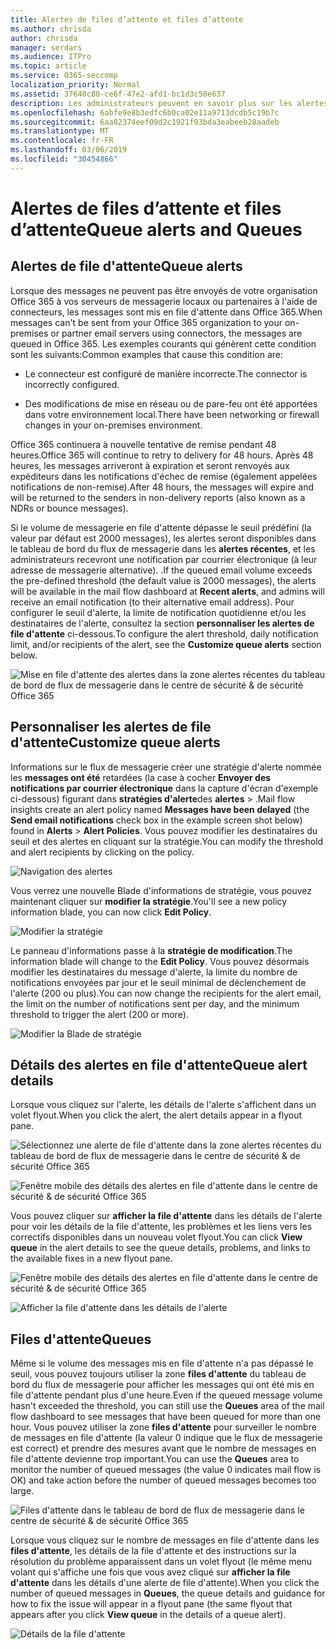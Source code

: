 ```yaml
---
title: Alertes de files d’attente et files d’attente
ms.author: chrisda
author: chrisda
manager: serdars
ms.audience: ITPro
ms.topic: article
ms.service: O365-seccomp
localization_priority: Normal
ms.assetid: 37640c80-ce6f-47e2-afd1-bc1d3c50e637
description: Les administrateurs peuvent en savoir plus sur les alertes de files d'attente et les files d'attente dans le tableau de bord de flux de messagerie dans le centre de sécurité & Office 365 Security.
ms.openlocfilehash: 6abfe9e8b3edfc6b0ca02e11a9713dcdb5c19b7c
ms.sourcegitcommit: 6aa82374eef09d2c1921f93bda3eabeeb28aadeb
ms.translationtype: MT
ms.contentlocale: fr-FR
ms.lasthandoff: 03/06/2019
ms.locfileid: "30454866"
---
```

# <a name="queue-alerts-and-queues"></a><span data-ttu-id="56bbd-103">Alertes de files d’attente et files d’attente</span><span class="sxs-lookup"><span data-stu-id="56bbd-103">Queue alerts and Queues</span></span>

## <a name="queue-alerts"></a><span data-ttu-id="56bbd-104">Alertes de file d'attente</span><span class="sxs-lookup"><span data-stu-id="56bbd-104">Queue alerts</span></span>

<span data-ttu-id="56bbd-105">Lorsque des messages ne peuvent pas être envoyés de votre organisation Office 365 à vos serveurs de messagerie locaux ou partenaires à l'aide de connecteurs, les messages sont mis en file d'attente dans Office 365.</span><span class="sxs-lookup"><span data-stu-id="56bbd-105">When messages can't be sent from your Office 365 organization to your on-premises or partner email servers using connectors, the messages are queued in Office 365.</span></span> <span data-ttu-id="56bbd-106">Les exemples courants qui génèrent cette condition sont les suivants:</span><span class="sxs-lookup"><span data-stu-id="56bbd-106">Common examples that cause this condition are:</span></span>

- <span data-ttu-id="56bbd-107">Le connecteur est configuré de manière incorrecte.</span><span class="sxs-lookup"><span data-stu-id="56bbd-107">The connector is incorrectly configured.</span></span>

- <span data-ttu-id="56bbd-108">Des modifications de mise en réseau ou de pare-feu ont été apportées dans votre environnement local.</span><span class="sxs-lookup"><span data-stu-id="56bbd-108">There have been networking or firewall changes in your on-premises environment.</span></span>

<span data-ttu-id="56bbd-109">Office 365 continuera à nouvelle tentative de remise pendant 48 heures.</span><span class="sxs-lookup"><span data-stu-id="56bbd-109">Office 365 will continue to retry to delivery for 48 hours.</span></span> <span data-ttu-id="56bbd-110">Après 48 heures, les messages arriveront à expiration et seront renvoyés aux expéditeurs dans les notifications d'échec de remise (également appelées notifications de non-remise).</span><span class="sxs-lookup"><span data-stu-id="56bbd-110">After 48 hours, the messages will expire and will be returned to the senders in non-delivery reports (also known as a NDRs or bounce messages).</span></span>

<span data-ttu-id="56bbd-111">Si le volume de messagerie en file d'attente dépasse le seuil prédéfini (la valeur par défaut est 2000 messages), les alertes seront disponibles dans le tableau de bord du flux de messagerie dans les **alertes récentes**, et les administrateurs recevront une notification par courrier électronique (à leur adresse de messagerie alternative). .</span><span class="sxs-lookup"><span data-stu-id="56bbd-111">If the queued email volume exceeds the pre-defined threshold (the default value is 2000 messages), the alerts will be available in the mail flow dashboard at **Recent alerts**, and admins will receive an email notification (to their alternative email address).</span></span> <span data-ttu-id="56bbd-112">Pour configurer le seuil d'alerte, la limite de notification quotidienne et/ou les destinataires de l'alerte, consultez la section **personnaliser les alertes de file d'attente** ci-dessous.</span><span class="sxs-lookup"><span data-stu-id="56bbd-112">To configure the alert threshold, daily notification limit, and/or recipients of the alert, see the **Customize queue alerts** section below.</span></span>

![Mise en file d'attente des alertes dans la zone alertes récentes du tableau de bord de flux de messagerie dans le centre de sécurité & de sécurité Office 365](media/5fc4a51c-6118-4270-960b-c6b176ef94ae.png)

## <a name="customize-queue-alerts"></a><span data-ttu-id="56bbd-114">Personnaliser les alertes de file d'attente</span><span class="sxs-lookup"><span data-stu-id="56bbd-114">Customize queue alerts</span></span>

<span data-ttu-id="56bbd-115">Informations sur le flux de messagerie créer une stratégie d'alerte nommée les **messages ont été** retardées (la case à cocher **Envoyer des notifications par courrier électronique** dans la capture d'écran d'exemple ci-dessous) figurant dans **stratégies d'alerte**des **alertes** \> .</span><span class="sxs-lookup"><span data-stu-id="56bbd-115">Mail flow insights create an alert policy named **Messages have been delayed** (the **Send email notifications** check box in the example screen shot below) found in **Alerts** \> **Alert Policies**.</span></span> <span data-ttu-id="56bbd-116">Vous pouvez modifier les destinataires du seuil et des alertes en cliquant sur la stratégie.</span><span class="sxs-lookup"><span data-stu-id="56bbd-116">You can modify the threshold and alert recipients by clicking on the policy.</span></span>

![Navigation des alertes](media/efb95976-9e0b-484e-a2fd-093c5bc7a40f.png)

<span data-ttu-id="56bbd-118">Vous verrez une nouvelle Blade d'informations de stratégie, vous pouvez maintenant cliquer sur **modifier la stratégie**.</span><span class="sxs-lookup"><span data-stu-id="56bbd-118">You'll see a new policy information blade, you can now click **Edit Policy**.</span></span>

![Modifier la stratégie ](media/ed2aceae-3ee2-4849-a17e-87915987a7dd.png)

<span data-ttu-id="56bbd-120">Le panneau d'informations passe à la **stratégie de modification**.</span><span class="sxs-lookup"><span data-stu-id="56bbd-120">The information blade will change to the **Edit Policy**.</span></span> <span data-ttu-id="56bbd-121">Vous pouvez désormais modifier les destinataires du message d'alerte, la limite du nombre de notifications envoyées par jour et le seuil minimal de déclenchement de l'alerte (200 ou plus).</span><span class="sxs-lookup"><span data-stu-id="56bbd-121">You can now change the recipients for the alert email, the limit on the number of notifications sent per day, and the minimum threshold to trigger the alert (200 or more).</span></span>

![Modifier la Blade de stratégie](media/c657cc74-7867-474c-b2c9-dc478449f990.png)

## <a name="queue-alert-details"></a><span data-ttu-id="56bbd-123">Détails des alertes en file d'attente</span><span class="sxs-lookup"><span data-stu-id="56bbd-123">Queue alert details</span></span>

<span data-ttu-id="56bbd-124">Lorsque vous cliquez sur l'alerte, les détails de l'alerte s'affichent dans un volet flyout.</span><span class="sxs-lookup"><span data-stu-id="56bbd-124">When you click the alert, the alert details appear in a flyout pane.</span></span>

![Sélectionnez une alerte de file d'attente dans la zone alertes récentes du tableau de bord de flux de messagerie dans le centre de sécurité & de sécurité Office 365](media/1f6b0e96-5b2c-41ef-9684-9d813b3fabe6.png)

![Fenêtre mobile des détails des alertes en file d'attente dans le centre de sécurité & de sécurité Office 365](media/105c8fff-912f-4763-8806-2740ebdecd4b.png)

<span data-ttu-id="56bbd-127">Vous pouvez cliquer sur **afficher la file d'attente** dans les détails de l'alerte pour voir les détails de la file d'attente, les problèmes et les liens vers les correctifs disponibles dans un nouveau volet flyout.</span><span class="sxs-lookup"><span data-stu-id="56bbd-127">You can click **View queue** in the alert details to see the queue details, problems, and links to the available fixes in a new flyout pane.</span></span>

![Fenêtre mobile des détails des alertes en file d'attente dans le centre de sécurité & de sécurité Office 365](media/8ff60955-55ef-4f32-a966-85e02cb608d1.png)

![Afficher la file d'attente dans les détails de l'alerte](media/4eb088fe-5dd9-4bf4-b959-c1bb2545c515.png)

## <a name="queues"></a><span data-ttu-id="56bbd-130">Files d'attente</span><span class="sxs-lookup"><span data-stu-id="56bbd-130">Queues</span></span>

<span data-ttu-id="56bbd-131">Même si le volume des messages mis en file d'attente n'a pas dépassé le seuil, vous pouvez toujours utiliser la zone **files d'attente** du tableau de bord du flux de messagerie pour afficher les messages qui ont été mis en file d'attente pendant plus d'une heure.</span><span class="sxs-lookup"><span data-stu-id="56bbd-131">Even if the queued message volume hasn't exceeded the threshold, you can still use the **Queues** area of the mail flow dashboard to see messages that have been queued for more than one hour.</span></span> <span data-ttu-id="56bbd-132">Vous pouvez utiliser la zone **files d'attente** pour surveiller le nombre de messages en file d'attente (la valeur 0 indique que le flux de messagerie est correct) et prendre des mesures avant que le nombre de messages en file d'attente devienne trop important.</span><span class="sxs-lookup"><span data-stu-id="56bbd-132">You can use the **Queues** area to monitor the number of queued messages (the value 0 indicates mail flow is OK) and take action before the number of queued messages becomes too large.</span></span>

![Files d'attente dans le tableau de bord de flux de messagerie dans le centre de sécurité & de sécurité Office 365](media/0ef6e2ef-dd22-4363-9d4a-b20a00babc9f.png)

<span data-ttu-id="56bbd-134">Lorsque vous cliquez sur le nombre de messages en file d'attente dans les **files d'attente**, les détails de la file d'attente et des instructions sur la résolution du problème apparaissent dans un volet flyout (le même menu volant qui s'affiche une fois que vous avez cliqué sur **afficher la file d'attente** dans les détails d'une alerte de file d'attente).</span><span class="sxs-lookup"><span data-stu-id="56bbd-134">When you click the number of queued messages in **Queues**, the queue details and guidance for how to fix the issue will appear in a flyout pane (the same flyout that appears after you click **View queue** in the details of a queue alert).</span></span>

![Détails de la file d'attente](media/4eb088fe-5dd9-4bf4-b959-c1bb2545c515.png)
